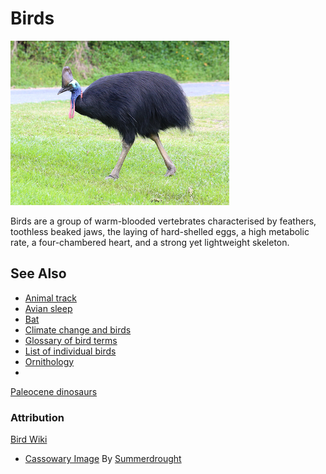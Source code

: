 # Birds

![Cassowary](cassowary.jpg)

Birds are a group of warm-blooded vertebrates characterised by feathers, toothless beaked jaws, the laying of hard-shelled eggs, a high metabolic rate, a four-chambered heart, and a strong yet lightweight skeleton.

## See Also

 - [Animal track](https://en.wikipedia.org/wiki/Animal_track)
 - [Avian sleep](https://en.wikipedia.org/wiki/Avian_sleep)
 - [Bat](https://en.wikipedia.org/wiki/Bat)
 - [Climate change and birds](https://en.wikipedia.org/wiki/Climate_change_and_birds)
 - [Glossary of bird terms](https://en.wikipedia.org/wiki/Glossary_of_bird_terms)
 - [List of individual birds](https://en.wikipedia.org/wiki/List_of_individual_birds)
 - [Ornithology](https://en.wikipedia.org/wiki/Ornithology)
 - 
 
[Paleocene dinosaurs](https://en.wikipedia.org/wiki/Dinosaur#Possible_Paleocene_survivors)

### Attribution
[Bird Wiki](https://en.wikipedia.org/wiki/Bird)
 - [Cassowary Image](https://en.wikipedia.org/wiki/Cassowary#/media/File:Southern_Cassowary_7071.jpg) By [Summerdrought](https://commons.wikimedia.org/wiki/User:Summerdrought)
